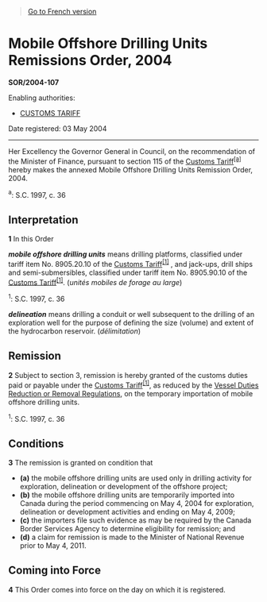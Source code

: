 > [Go to French version](/fr/Règlements/Décrets,%20ordonnances%20et%20règlements%20statutaires/2004/107.md)

# Mobile Offshore Drilling Units Remissions Order, 2004

**SOR/2004-107**

Enabling authorities: 
- [CUSTOMS TARIFF](/en/Acts/Statutes%20of%20Canada/1997/c.%2036.md)

Date registered: 03 May 2004

----------

Her Excellency the Governor General in Council, on the recommendation of the Minister of Finance, pursuant to section 115 of the [Customs Tariff](/en/Acts/Statutes%20of%20Canada/1997/c.%2036.md)<sup><a href='#footnote1'>[a]</a></sup> hereby makes the annexed Mobile Offshore Drilling Units Remission Order, 2004.

<a name='footnotea'><sup>a</sup></a>: S.C. 1997, c. 36<br />




## Interpretation


**1** In this Order

***mobile offshore drilling units*** means drilling platforms, classified under tariff item No. 8905.20.10 of the [Customs Tariff](/en/Acts/Statutes%20of%20Canada/1997/c.%2036.md)<sup><a href='#footnote1'>[1]</a></sup> , and jack-ups, drill ships and semi-submersibles, classified under tariff item No. 8905.90.10 of the [Customs Tariff](/en/Acts/Statutes%20of%20Canada/1997/c.%2036.md)<sup><a href='#footnote1'>[1]</a></sup>. (*unités mobiles de forage au large*)

<a name='footnote1'><sup>1</sup></a>: S.C. 1997, c. 36<br />

***delineation*** means drilling a conduit or well subsequent to the drilling of an exploration well for the purpose of defining the size (volume) and extent of the hydrocarbon reservoir. (*délimitation*)




## Remission


**2** Subject to section 3, remission is hereby granted of the customs duties paid or payable under the [Customs Tariff](/en/Acts/Statutes%20of%20Canada/1997/c.%2036.md)<sup><a href='#footnote1'>[1]</a></sup>, as reduced by the [Vessel Duties Reduction or Removal Regulations](/en/Regulations/Statutory%20Orders%20and%20Regulations/90/304.md), on the temporary importation of mobile offshore drilling units.

<sup>1</sup>: S.C. 1997, c. 36<br />




## Conditions


**3** The remission is granted on condition that
- **(a)** the mobile offshore drilling units are used only in drilling activity for exploration, delineation or development of the offshore project;
- **(b)** the mobile offshore drilling units are temporarily imported into Canada during the period commencing on May 4, 2004 for exploration, delineation or development activities and ending on May 4, 2009;
- **(c)** the importers file such evidence as may be required by the Canada Border Services Agency to determine eligibility for remission; and
- **(d)** a claim for remission is made to the Minister of National Revenue prior to May 4, 2011.




## Coming into Force


**4** This Order comes into force on the day on which it is registered.


